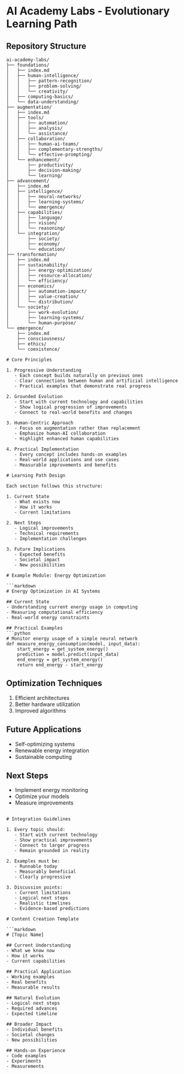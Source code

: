 # AI Academy Labs - Evolutionary Learning Path

## Repository Structure

```
ai-academy-labs/
├── foundations/
│   ├── index.md
│   ├── human-intelligence/
│   │   ├── pattern-recognition/
│   │   ├── problem-solving/
│   │   └── creativity/
│   ├── computing-basics/
│   └── data-understanding/
├── augmentation/
│   ├── index.md
│   ├── tools/
│   │   ├── automation/
│   │   ├── analysis/
│   │   └── assistance/
│   ├── collaboration/
│   │   ├── human-ai-teams/
│   │   ├── complementary-strengths/
│   │   └── effective-prompting/
│   └── enhancement/
│       ├── productivity/
│       ├── decision-making/
│       └── learning/
├── advancement/
│   ├── index.md
│   ├── intelligence/
│   │   ├── neural-networks/
│   │   ├── learning-systems/
│   │   └── emergence/
│   ├── capabilities/
│   │   ├── language/
│   │   ├── vision/
│   │   └── reasoning/
│   └── integration/
│       ├── society/
│       ├── economy/
│       └── education/
├── transformation/
│   ├── index.md
│   ├── sustainability/
│   │   ├── energy-optimization/
│   │   ├── resource-allocation/
│   │   └── efficiency/
│   ├── economics/
│   │   ├── automation-impact/
│   │   ├── value-creation/
│   │   └── distribution/
│   └── society/
│       ├── work-evolution/
│       ├── learning-systems/
│       └── human-purpose/
└── emergence/
    ├── index.md
    ├── consciousness/
    ├── ethics/
    └── coexistence/

# Core Principles

1. Progressive Understanding
   - Each concept builds naturally on previous ones
   - Clear connections between human and artificial intelligence
   - Practical examples that demonstrate real progress

2. Grounded Evolution
   - Start with current technology and capabilities
   - Show logical progression of improvements
   - Connect to real-world benefits and changes

3. Human-Centric Approach
   - Focus on augmentation rather than replacement
   - Emphasize human-AI collaboration
   - Highlight enhanced human capabilities

4. Practical Implementation
   - Every concept includes hands-on examples
   - Real-world applications and use cases
   - Measurable improvements and benefits

# Learning Path Design

Each section follows this structure:

1. Current State
   - What exists now
   - How it works
   - Current limitations

2. Next Steps
   - Logical improvements
   - Technical requirements
   - Implementation challenges

3. Future Implications
   - Expected benefits
   - Societal impact
   - New possibilities

# Example Module: Energy Optimization

```markdown
# Energy Optimization in AI Systems

## Current State
- Understanding current energy usage in computing
- Measuring computational efficiency
- Real-world energy constraints

## Practical Examples
```python
# Monitor energy usage of a simple neural network
def measure_energy_consumption(model, input_data):
    start_energy = get_system_energy()
    prediction = model.predict(input_data)
    end_energy = get_system_energy()
    return end_energy - start_energy
```

## Optimization Techniques
1. Efficient architectures
2. Better hardware utilization
3. Improved algorithms

## Future Applications
- Self-optimizing systems
- Renewable energy integration
- Sustainable computing

## Next Steps
- Implement energy monitoring
- Optimize your models
- Measure improvements
```

# Integration Guidelines

1. Every topic should:
   - Start with current technology
   - Show practical improvements
   - Connect to larger progress
   - Remain grounded in reality

2. Examples must be:
   - Runnable today
   - Measurably beneficial
   - Clearly progressive

3. Discussion points:
   - Current limitations
   - Logical next steps
   - Realistic timelines
   - Evidence-based predictions

# Content Creation Template

```markdown
# [Topic Name]

## Current Understanding
- What we know now
- How it works
- Current capabilities

## Practical Application
- Working examples
- Real benefits
- Measurable results

## Natural Evolution
- Logical next steps
- Required advances
- Expected timeline

## Broader Impact
- Individual benefits
- Societal changes
- New possibilities

## Hands-on Experience
- Code examples
- Experiments
- Measurements
```

